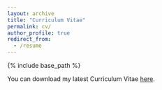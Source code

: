 ```yaml
---
layout: archive
title: "Curriculum Vitae"
permalink: cv/
author_profile: true
redirect_from:
  - /resume
---
```


{% include base_path %}



You can download my latest Curriculum Vitae [here](https://drive.google.com/file/d/1Sc1BQPiY7HYd3LEiVBmQMjCu9rdUffp1/view?usp=sharing).



